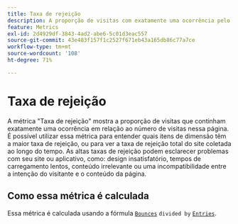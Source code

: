 ```yaml
---
title: Taxa de rejeição
description: A proporção de visitas com exatamente uma ocorrência pelo número de entradas.
feature: Metrics
exl-id: 2d4929df-3843-4ad2-abe6-5c01d3eac557
source-git-commit: 43e483f157f1c2527f671eb43a165db86c77a7ce
workflow-type: tm+mt
source-wordcount: '108'
ht-degree: 71%

---
```


# Taxa de rejeição

A métrica &quot;Taxa de rejeição&quot; mostra a proporção de visitas que continham exatamente uma ocorrência em relação ao número de visitas nessa página. É possível utilizar essa métrica para entender quais itens de dimensão têm a maior taxa de rejeição, ou para ver a taxa de rejeição total do site coletada ao longo do tempo. As altas taxas de rejeição podem esclarecer problemas com seu site ou aplicativo, como: design insatisfatório, tempos de carregamento lentos, conteúdo irrelevante ou uma incompatibilidade entre a intenção do visitante e o conteúdo da página.

## Como essa métrica é calculada

Essa métrica é calculada usando a fórmula [`Bounces`](bounces.md) `divided by` [`Entries`](entries.md).
